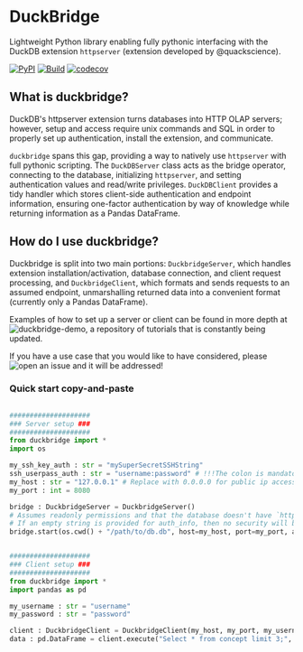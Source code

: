 # DuckBridge
Lightweight Python library enabling fully pythonic interfacing with the DuckDB extension `httpserver` (extension developed by @quackscience). 

[![PyPI](https://img.shields.io/pypi/v/duckbridge.svg)](https://pypi.org/project/duckbridge/)
[![Build](https://github.com/mhromiak/duckbridge/actions/workflows/cd_pypi_publish.yml/badge.svg)](https://github.com/mhromiak/duckbridge/actions/workflows/cd_pypi_publish.yml)
[![codecov](https://codecov.io/gh/mhromiak/duckbridge/branch/develop/graph/badge.svg)](https://codecov.io/gh/mhromiak/duckbridge)

## What is duckbridge?
DuckDB's httpserver extension turns databases into HTTP OLAP servers; however, setup and access require unix commands and SQL in order to properly set up authentication, install the extension, and communicate. 

`duckbridge` spans this gap, providing a way to natively use `httpserver` with full pythonic scripting. The `DuckDBServer` class acts as the bridge operator, connecting to the database, initializing `httpserver`, and setting authentication values and read/write privileges. `DuckDBClient` provides a tidy handler which stores client-side authentication and endpoint information, ensuring one-factor authentication by way of knowledge while returning information as a Pandas DataFrame. 

## How do I use duckbridge?
Duckbridge is split into two main portions: `DuckbridgeServer`, which handles extension installation/activation, database connection, and client request processing, and `DuckbridgeClient`, which formats and sends requests to an assumed endpoint, unmarshalling returned data into a convenient format (currently only a Pandas DataFrame).

Examples of how to set up a server or client can be found in more depth at ![duckbridge-demo](https://github.com/MHromiak/duckbridge-demo), a repository of tutorials that is constantly being updated.

If you have a use case that you would like to have considered, please ![open an issue](https://github.com/MHromiak/duckbridge-demo/issues) and it will be addressed!

### Quick start copy-and-paste

```python

####################
### Server setup ###
####################
from duckbridge import *
import os

my_ssh_key_auth : str = "mySuperSecretSSHString"
ssh_userpass_auth : str = "username:password" # !!!The colon is mandatory!!!
my_host : str = "127.0.0.1" # Replace with 0.0.0.0 for public ip access
my_port : int = 8080

bridge : DuckbridgeServer = DuckbridgeServer()
# Assumes readonly permissions and that the database doesn't have `httpserver` installed yet
# If an empty string is provided for auth_info, then no security will be used
bridge.start(os.cwd() + "/path/to/db.db", host=my_host, port=my_port, auth_info=my_ssh_key_auth)


####################
### Client setup ###
####################
from duckbridge import *
import pandas as pd

my_username : str = "username"
my_password : str = "password"

client : DuckbridgeClient = DuckbridgeClient(my_host, my_port, my_username, my_password, my_ssh_key_auth)
data : pd.DataFrame = client.execute("Select * from concept limit 3;", auth="ssh")
```
